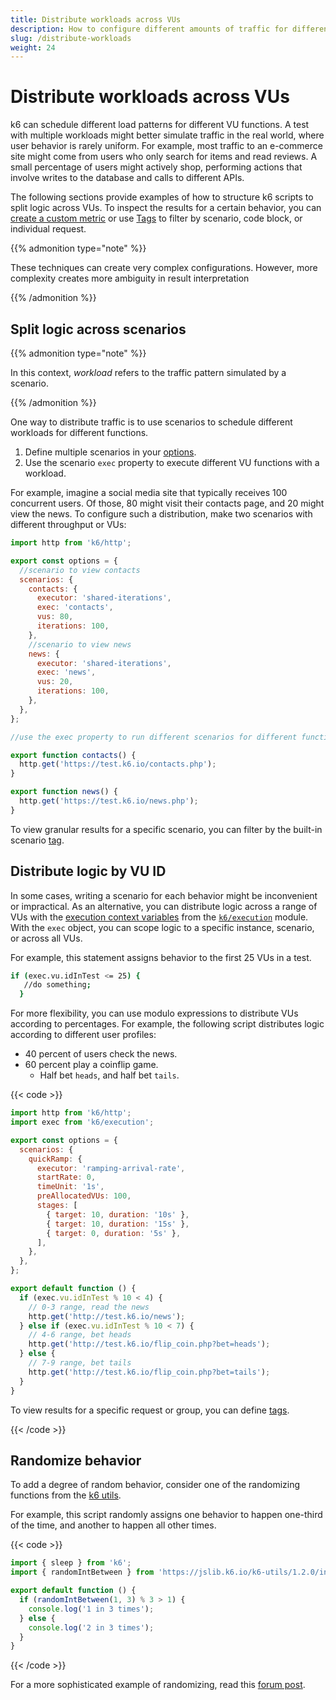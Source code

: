 ```yaml
---
title: Distribute workloads across VUs
description: How to configure different amounts of traffic for different VU behaviors
slug: /distribute-workloads
weight: 24
---
```


# Distribute workloads across VUs

k6 can schedule different load patterns for different VU functions.
A test with multiple workloads might better simulate traffic in the real world, where user behavior is rarely uniform.
For example, most traffic to an e-commerce site might come from users who only search for items and read reviews. A small percentage of users might actively shop, performing actions that involve writes to the database and calls to different APIs.

The following sections provide examples of how to structure k6 scripts to split logic across VUs.
To inspect the results for a certain behavior, you can [create a custom metric](https://grafana.com/docs/k6/<K6_VERSION>/using-k6/metrics/create-custom-metrics) or use [Tags](https://grafana.com/docs/k6/<K6_VERSION>/using-k6/tags-and-groups) to filter by scenario, code block, or individual request.

{{% admonition type="note" %}}

These techniques can create very complex configurations.
However, more complexity creates more ambiguity in result interpretation

{{% /admonition %}}

## Split logic across scenarios

{{% admonition type="note" %}}

In this context, _workload_ refers to the traffic pattern simulated by a scenario.

{{% /admonition %}}

One way to distribute traffic is to use scenarios to schedule different workloads for different functions.

1. Define multiple scenarios in your [options](https://grafana.com/docs/k6/<K6_VERSION>/using-k6/k6-options).
1. Use the scenario `exec` property to execute different VU functions with a workload.

For example, imagine a social media site that typically receives 100 concurrent users.
Of those, 80 might visit their contacts page, and 20 might view the news.
To configure such a distribution, make two scenarios with different throughput or VUs:

```javascript
import http from 'k6/http';

export const options = {
  //scenario to view contacts
  scenarios: {
    contacts: {
      executor: 'shared-iterations',
      exec: 'contacts',
      vus: 80,
      iterations: 100,
    },
    //scenario to view news
    news: {
      executor: 'shared-iterations',
      exec: 'news',
      vus: 20,
      iterations: 100,
    },
  },
};

//use the exec property to run different scenarios for different functions

export function contacts() {
  http.get('https://test.k6.io/contacts.php');
}

export function news() {
  http.get('https://test.k6.io/news.php');
}
```

To view granular results for a specific scenario, you can filter by the built-in scenario [tag](https://grafana.com/docs/k6/<K6_VERSION>/using-k6/tags-and-groups).

## Distribute logic by VU ID

In some cases, writing a scenario for each behavior might be inconvenient or impractical.
As an alternative, you can distribute logic across a range of VUs with the [execution context variables](https://grafana.com/docs/k6/<K6_VERSION>/using-k6/execution-context-variables) from the [`k6/execution`](https://grafana.com/docs/k6/<K6_VERSION>/javascript-api/k6-execution) module.
With the `exec` object, you can scope logic to a specific instance, scenario, or across all VUs.

For example, this statement assigns behavior to the first 25 VUs in a test.

```bash
if (exec.vu.idInTest <= 25) {
   //do something;
  }
```

For more flexibility, you can use modulo expressions to distribute VUs according to percentages.
For example, the following script distributes logic according to different user profiles:

- 40 percent of users check the news.
- 60 percent play a coinflip game.
  - Half bet `heads`, and half bet `tails`.

{{< code >}}

```javascript
import http from 'k6/http';
import exec from 'k6/execution';

export const options = {
  scenarios: {
    quickRamp: {
      executor: 'ramping-arrival-rate',
      startRate: 0,
      timeUnit: '1s',
      preAllocatedVUs: 100,
      stages: [
        { target: 10, duration: '10s' },
        { target: 10, duration: '15s' },
        { target: 0, duration: '5s' },
      ],
    },
  },
};

export default function () {
  if (exec.vu.idInTest % 10 < 4) {
    // 0-3 range, read the news
    http.get('http://test.k6.io/news');
  } else if (exec.vu.idInTest % 10 < 7) {
    // 4-6 range, bet heads
    http.get('http://test.k6.io/flip_coin.php?bet=heads');
  } else {
    // 7-9 range, bet tails
    http.get('http://test.k6.io/flip_coin.php?bet=tails');
  }
}
```

To view results for a specific request or group, you can define [tags](https://grafana.com/docs/k6/<K6_VERSION>/using-k6/tags-and-groups).

{{< /code >}}

## Randomize behavior

To add a degree of random behavior, consider one of the randomizing functions from the [k6 utils](https://grafana.com/docs/k6/<K6_VERSION>/javascript-api/jslib/utils).

For example, this script randomly assigns one behavior to happen one-third of the time, and another to happen all other times.

{{< code >}}

```javascript
import { sleep } from 'k6';
import { randomIntBetween } from 'https://jslib.k6.io/k6-utils/1.2.0/index.js';

export default function () {
  if (randomIntBetween(1, 3) % 3 > 1) {
    console.log('1 in 3 times');
  } else {
    console.log('2 in 3 times');
  }
}
```

{{< /code >}}

For a more sophisticated example of randomizing, read this [forum post](https://community.grafana.com/t/how-to-distribute-vus-across-different-scenarios-with-k6/97698/17).
